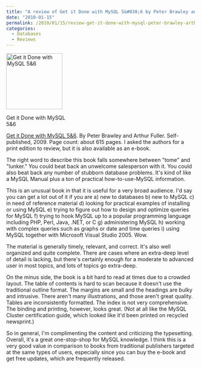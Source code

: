 ```yaml
---
title: "A review of Get it Done with MySQL 5&#038;6 by Peter Brawley and Arthur Fuller"
date: "2010-01-15"
permalink: /2010/01/15/review-get-it-done-with-mysql-peter-brawley-arthur-fuller/
categories:
  - Databases
  - Reviews
---
```

<div id="attachment_1585" class="wp-caption alignleft" style="width: 160px">
  <a href="http://www.artfulsoftware.com/"><img src="http://www.xaprb.com/blog/wp-content/uploads/2010/01/get_it_done_with_mysql-150x150.png" alt="Get it Done with MySQL 5&6" title="Get it Done with MySQL 5&6" width="150" height="150" class="size-thumbnail wp-image-1585" /></a><p class="wp-caption-text">
    Get it Done with MySQL 5&#038;6
  </p>
</div>

[Get it Done with MySQL 5&6][1]. By Peter Brawley and Arthur Fuller. Self-published, 2009. Page count: about 615 pages. I asked the authors for a print edition to review, but it is also available as an e-book.

The right word to describe this book falls somewhere between "tome" and "lunker." You could beat back an unwelcome salesperson with it. You could also beat back any number of stubborn database problems. It's kind of like a MySQL Manual plus a ton of practical how-to-use-MySQL information.

This is an unusual book in that it is useful for a very broad audience. I'd say you can get a lot out of it if you are a) new to databases b) new to MySQL c) in need of reference material d) looking for practical examples of installing or using MySQL e) trying to figure out how to design and optimize queries for MySQL f) trying to hook MySQL up to a popular programming language including PHP, Perl, Java, .NET, or C g) administering MySQL h) working with complex queries such as graphs or date and time queries i) using MySQL together with Microsoft Visual Studio 2005. Wow.

The material is generally timely, relevant, and correct. It's also well organized and quite complete. There are cases where an extra-deep level of detail is lacking, but there's certainly enough for a moderate to advanced user in most topics, and lots of topics go extra-deep.

On the minus side, the book is a bit hard to read at times due to a crowded layout. The table of contents is hard to scan because it doesn't use the traditional outline format. The margins are small and the headings are bulky and intrusive. There aren't many illustrations, and those aren't great quality. Tables are inconsistently formatted. The index is not very comprehensive. The binding and printing, however, looks great. (Not at all like the MySQL Cluster certification guide, which looked like it'd been printed on recycled newsprint.)

So in general, I'm complimenting the content and criticizing the typesetting. Overall, it's a great one-stop-shop for MySQL knowledge. I think this is a very good value in comparison to books from traditional publishers targeted at the same types of users, especially since you can buy the e-book and get free updates, which are frequently released.

 [1]: http://www.artfulsoftware.com/
